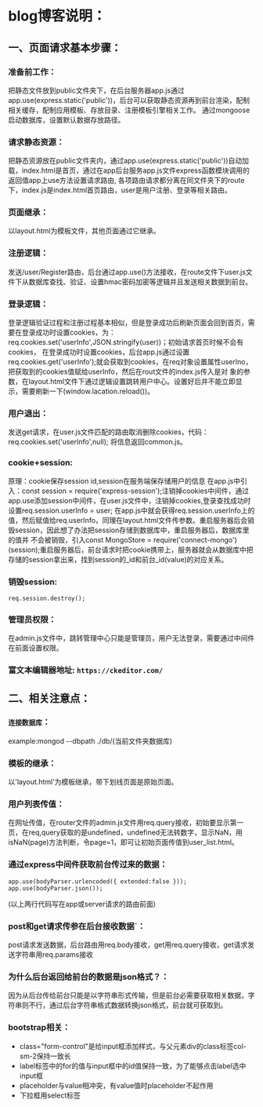 # blog博客说明：

## 一、页面请求基本步骤：

### 准备前工作：
把静态文件放到public文件夹下，在后台服务器app.js通过app.use(express.static('public'))，后台可以获取静态资源再到前台渲染，配制相关缓存，配制应用模板、存放目录、注册模板引擎相关工作。
通过mongoose启动数据库，设置默认数据存放路径。

### 请求静态资源：
把静态资源放在public文件夹内，通过app.use(express.static('public'))自动加载，index.html是首页，通过在app后台服务app.js文件express函数模块调用的返回值app上use方法设置请求路由,
各项路由请求都分离在同文件夹下的route下，index.js是index.html首页路由，user是用户注册、登录等相关路由。

### 页面继承：
以layout.html为模板文件，其他页面通过它继承。

### 注册逻辑：
发送/user/Register路由，后台通过app.use()方法接收，在route文件下user.js文件下从数据库查找、验证、设置hmac密码加密等逻辑并且发送相关数据到前台。

### 登录逻辑：
登录逻辑验证过程和注册过程基本相似，但是登录成功后刷新页面会回到首页，需要在登录成功时设置cookies，为：req.cookies.set('userInfo',JSON.stringify(user))；初始请求首页时候不会有cookies，
在登录成功时设置cookies，后台app.js通过设置req.cookies.get('userInfo');就会获取到cookies，在req对象设置属性userIno，把获取到的cookies值赋给userInfo，然后在rout文件的index.js传入是对
象的参数，在layout.html文件下通过逻辑设置跳转用户中心。设置好后并不能立即显示，需要刷新一下(window.lacation.reload())。

### 用户退出：
发送get请求，在user.js文件匹配的路由取消删除cookies，代码：req.cookies.set('userInfo',null); 将信息返回common.js。

### cookie+session:
原理：cookie保存session id,session在服务端保存储用户的信息
在app.js中引入：const session = require('express-session');注销掉cookies中间件，通过app.use添加session中间件，在user.js文件中，注销掉cookies,登录查找成功时设置req.session.userInfo = user;
在app.js中就会获得req.session.userInfo上的值，然后赋值给req.userInfo，同理在layout.html文件传参数。重启服务器后会销毁session，因此想了办法把session存储到数据库中，重启服务器后，数据库里的值并
不会被销毁，引入const MongoStore = require('connect-mongo')(session);重启服务器后，前台请求时把cookie携带上，服务器就会从数据库中把存储的session拿出来，找到session的_id和前台_id(value)的对应关系。

### 销毁session:
```
req.session.destroy();
```
### 管理员权限：
在admin.js文件中，跳转管理中心只能是管理员，用户无法登录，需要通过中间件在前面设置权限。

### 富文本编辑器地址: `https://ckeditor.com/`

## 二、相关注意点：
### `连接数据库`：
example:mongod --dbpath ./db/(当前文件夹数据库)

### 模板的继承：
以'layout.html'为模板继承，带下划线页面是原始页面。

### 用户列表传值：
在网址传值，在router文件的admin.js文件用req.query接收，初始要显示第一页，在req,query获取的是undefined，undefined无法转数字，显示NaN，用isNaN(page)方法判断，令page=1，即可让初始页面传值到user_list.html。

### 通过express中间件获取前台传过来的数据：
```
app.use(bodyParser.urlencoded({ extended:false })); 
app.use(bodyParser.json());
```
(以上两行代码写在app或server请求的路由前面)

### post和get请求传参在后台接收数据`：
post请求发送数据，后台路由用req.body接收，get用req.query接收，get请求发送字符串用req.params接收

### 为什么后台返回给前台的数据是json格式？：
因为从后台传给前台只能是以字符串形式传输，但是前台必需要获取相关数据，字符串则不行，通过后台字符串格式数据转换json格式，前台就可获取到。

### bootstrap相关：
* class="form-control"是给input框添加样式，与父元素div的class标签col-sm-2保持一致长
* label标签中的for的值与input框中的id值保持一致，为了能够点击label选中input框
* placeholder与value相冲突，有value值时placeholder不起作用
* 下拉框用select标签